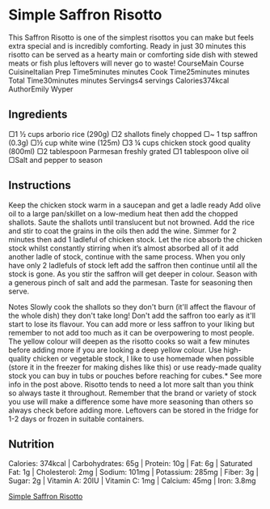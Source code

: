 # Simple Saffron Risotto  

This Saffron Risotto is one of the simplest risottos you can make but feels extra special and is incredibly comforting. Ready in just 30 minutes this risotto can be served as a hearty main or comforting side dish with stewed meats or fish plus leftovers will never go to waste!
 CourseMain Course
 CuisineItalian
 Prep Time5minutes minutes
 Cook Time25minutes minutes
 Total Time30minutes minutes
 Servings4 servings
 Calories374kcal
 AuthorEmily Wyper



## Ingredients
▢1 ½ cups arborio rice (290g)
▢2 shallots finely chopped
▢~ 1 tsp saffron (0.3g)
▢½ cup white wine (125m)
▢3 ¼ cups chicken stock good quality (800ml)
▢2 tablespoon Parmesan freshly grated
▢1 tablespoon olive oil
▢Salt and pepper to season

## Instructions
Keep the chicken stock warm in a saucepan and get a ladle ready
Add olive oil to a large pan/skillet on a low-medium heat then add the chopped shallots. Saute the shallots until translucent but not browned.
Add the rice and stir to coat the grains in the oils then add the wine. Simmer for 2 minutes then add 1 ladleful of chicken stock.
Let the rice absorb the chicken stock whilst constantly stirring when it’s almost absorbed all of it add another ladle of stock, continue with the same process.
When you only have only 2 ladlefuls of stock left add the saffron then continue until all the stock is gone. As you stir the saffron will get deeper in colour. Season with a generous pinch of salt and add the parmesan. Taste for seasoning then serve.

Notes
Slowly cook the shallots so they don't burn (it'll affect the flavour of the whole dish) they don't take long!
Don't add the saffron too early as it'll start to lose its flavour.
You can add more or less saffron to your liking but remember to not add too much as it can be overpowering to most people.
The yellow colour will deepen as the risotto cooks so wait a few minutes before adding more if you are looking a deep yellow colour.
Use high-quality chicken or vegetable stock, I like to use homemade when possible (store it in the freezer for making dishes like this) or use ready-made quality stock you can buy in tubs or pouches before reaching for cubes.* See more info in the post above.
Risotto tends to need a lot more salt than you think so always taste it throughout. Remember that the brand or variety of stock you use will make a difference some have more seasoning than others so always check before adding more.
Leftovers can be stored in the fridge for 1-2 days or frozen in suitable containers.

## Nutrition
Calories: 374kcal | Carbohydrates: 65g | Protein: 10g | Fat: 6g | Saturated Fat: 1g | Cholesterol: 2mg | Sodium: 101mg | Potassium: 285mg | Fiber: 3g | Sugar: 2g | Vitamin A: 20IU | Vitamin C: 1mg | Calcium: 45mg | Iron: 3.8mg


[Simple Saffron Risotto](https://www.insidetherustickitchen.com/saffron-risotto/)  
